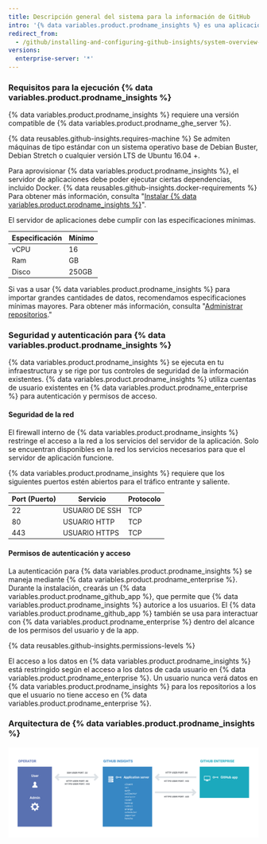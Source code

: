 ```yaml
---
title: Descripción general del sistema para la información de GitHub
intro: '{% data variables.product.prodname_insights %} es una aplicación autónoma que interactúa con {% data variables.product.prodname_enterprise %}.'
redirect_from:
  - /github/installing-and-configuring-github-insights/system-overview-for-github-insights
versions:
  enterprise-server: '*'
---
```


### Requisitos para la ejecución {% data variables.product.prodname_insights %}

{% data variables.product.prodname_insights %} requiere una versión compatible de {% data variables.product.prodname_ghe_server %}.

{% data reusables.github-insights.requires-machine %} Se admiten máquinas de tipo estándar con un sistema operativo base de Debian Buster, Debian Stretch o cualquier versión LTS de Ubuntu 16.04 +.

Para aprovisionar {% data variables.product.prodname_insights %}, el servidor de aplicaciones debe poder ejecutar ciertas dependencias, incluido Docker. {% data reusables.github-insights.docker-requirements %} Para obtener más información, consulta "[Instalar {% data variables.product.prodname_insights %}](/insights/installing-and-configuring-github-insights/installing-github-insights#prerequisites)".

El servidor de aplicaciones debe cumplir con las especificaciones mínimas.

| Especificación | Mínimo |
| -------------- | ------ |
| vCPU           | 16     |
| Ram            | GB     |
| Disco          | 250GB  |

Si vas a usar {% data variables.product.prodname_insights %} para importar grandes cantidades de datos, recomendamos especificaciones mínimas mayores. Para obtener más información, consulta "[Administrar repositorios](/github/installing-and-configuring-github-insights/managing-repositories#about-import-times)."

### Seguridad y autenticación para {% data variables.product.prodname_insights %}

{% data variables.product.prodname_insights %} se ejecuta en tu infraestructura y se rige por tus controles de seguridad de la información existentes. {% data variables.product.prodname_insights %} utiliza cuentas de usuario existentes en {% data variables.product.prodname_enterprise %} para autenticación y permisos de acceso.

#### Seguridad de la red

El firewall interno de {% data variables.product.prodname_insights %} restringe el acceso a la red a los servicios del servidor de la aplicación. Solo se encuentran disponibles en la red los servicios necesarios para que el servidor de aplicación funcione.

{% data variables.product.prodname_insights %} requiere que los siguientes puertos estén abiertos para el tráfico entrante y saliente.

| Port (Puerto) | Servicio       | Protocolo |
| ------------- | -------------- | --------- |
| 22            | USUARIO DE SSH | TCP       |
| 80            | USUARIO HTTP   | TCP       |
| 443           | USUARIO HTTPS  | TCP       |

#### Permisos de autenticación y acceso

La autenticación para {% data variables.product.prodname_insights %} se maneja mediante {% data variables.product.prodname_enterprise %}. Durante la instalación, crearás un {% data variables.product.prodname_github_app %}, que permite que {% data variables.product.prodname_insights %} autorice a los usuarios. El {% data variables.product.prodname_github_app %} también se usa para interactuar con {% data variables.product.prodname_enterprise %} dentro del alcance de los permisos del usuario y de la app.

{% data reusables.github-insights.permissions-levels %}

El acceso a los datos en {% data variables.product.prodname_insights %} está restringido según el acceso a los datos de cada usuario en {% data variables.product.prodname_enterprise %}. Un usuario nunca verá datos en {% data variables.product.prodname_insights %} para los repositorios a los que el usuario no tiene acceso en {% data variables.product.prodname_enterprise %}.

### Arquitectura de {% data variables.product.prodname_insights %}

![Arquitectura del sistema](/assets/images/help/insights/github-isights-system-diagram.png)
